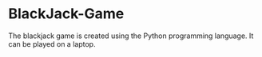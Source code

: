 # BlackJack-Game
The blackjack game is created using the Python programming language. It can be played on a laptop.
